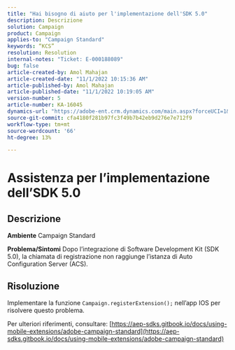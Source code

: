 ```yaml
---
title: "Hai bisogno di aiuto per l'implementazione dell'SDK 5.0"
description: Descrizione
solution: Campaign
product: Campaign
applies-to: "Campaign Standard"
keywords: “KCS”
resolution: Resolution
internal-notes: "Ticket: E-000188089"
bug: false
article-created-by: Amol Mahajan
article-created-date: "11/1/2022 10:15:36 AM"
article-published-by: Amol Mahajan
article-published-date: "11/1/2022 10:19:05 AM"
version-number: 5
article-number: KA-16045
dynamics-url: "https://adobe-ent.crm.dynamics.com/main.aspx?forceUCI=1&pagetype=entityrecord&etn=knowledgearticle&id=5079b61d-ce59-ed11-9561-6045bd006a22"
source-git-commit: cfa4180f281b97fc3f49b7b42eb9d276e7e712f9
workflow-type: tm+mt
source-wordcount: '66'
ht-degree: 13%

---
```


# Assistenza per l’implementazione dell’SDK 5.0

## Descrizione

<b>Ambiente</b>
Campaign Standard


<b>Problema/Sintomi</b>
Dopo l’integrazione di Software Development Kit (SDK 5.0), la chiamata di registrazione non raggiunge l’istanza di Auto Configuration Server (ACS).


## Risoluzione


Implementare la funzione `Campaign.registerExtension();` nell’app IOS per risolvere questo problema.

Per ulteriori riferimenti, consultare: [https://aep-sdks.gitbook.io/docs/using-mobile-extensions/adobe-campaign-standard](https://aep-sdks.gitbook.io/docs/using-mobile-extensions/adobe-campaign-standard)
